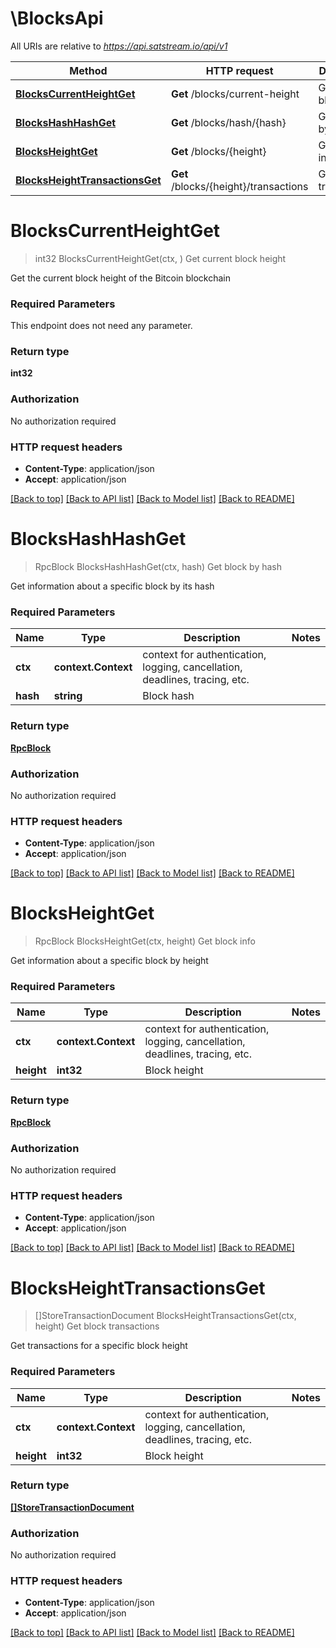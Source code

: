 # \BlocksApi

All URIs are relative to *https://api.satstream.io/api/v1*

Method | HTTP request | Description
------------- | ------------- | -------------
[**BlocksCurrentHeightGet**](BlocksApi.md#BlocksCurrentHeightGet) | **Get** /blocks/current-height | Get current block height
[**BlocksHashHashGet**](BlocksApi.md#BlocksHashHashGet) | **Get** /blocks/hash/{hash} | Get block by hash
[**BlocksHeightGet**](BlocksApi.md#BlocksHeightGet) | **Get** /blocks/{height} | Get block info
[**BlocksHeightTransactionsGet**](BlocksApi.md#BlocksHeightTransactionsGet) | **Get** /blocks/{height}/transactions | Get block transactions


# **BlocksCurrentHeightGet**
> int32 BlocksCurrentHeightGet(ctx, )
Get current block height

Get the current block height of the Bitcoin blockchain

### Required Parameters
This endpoint does not need any parameter.

### Return type

**int32**

### Authorization

No authorization required

### HTTP request headers

 - **Content-Type**: application/json
 - **Accept**: application/json

[[Back to top]](#) [[Back to API list]](../README.md#documentation-for-api-endpoints) [[Back to Model list]](../README.md#documentation-for-models) [[Back to README]](../README.md)

# **BlocksHashHashGet**
> RpcBlock BlocksHashHashGet(ctx, hash)
Get block by hash

Get information about a specific block by its hash

### Required Parameters

Name | Type | Description  | Notes
------------- | ------------- | ------------- | -------------
 **ctx** | **context.Context** | context for authentication, logging, cancellation, deadlines, tracing, etc.
  **hash** | **string**| Block hash | 

### Return type

[**RpcBlock**](rpc.Block.md)

### Authorization

No authorization required

### HTTP request headers

 - **Content-Type**: application/json
 - **Accept**: application/json

[[Back to top]](#) [[Back to API list]](../README.md#documentation-for-api-endpoints) [[Back to Model list]](../README.md#documentation-for-models) [[Back to README]](../README.md)

# **BlocksHeightGet**
> RpcBlock BlocksHeightGet(ctx, height)
Get block info

Get information about a specific block by height

### Required Parameters

Name | Type | Description  | Notes
------------- | ------------- | ------------- | -------------
 **ctx** | **context.Context** | context for authentication, logging, cancellation, deadlines, tracing, etc.
  **height** | **int32**| Block height | 

### Return type

[**RpcBlock**](rpc.Block.md)

### Authorization

No authorization required

### HTTP request headers

 - **Content-Type**: application/json
 - **Accept**: application/json

[[Back to top]](#) [[Back to API list]](../README.md#documentation-for-api-endpoints) [[Back to Model list]](../README.md#documentation-for-models) [[Back to README]](../README.md)

# **BlocksHeightTransactionsGet**
> []StoreTransactionDocument BlocksHeightTransactionsGet(ctx, height)
Get block transactions

Get transactions for a specific block height

### Required Parameters

Name | Type | Description  | Notes
------------- | ------------- | ------------- | -------------
 **ctx** | **context.Context** | context for authentication, logging, cancellation, deadlines, tracing, etc.
  **height** | **int32**| Block height | 

### Return type

[**[]StoreTransactionDocument**](store.TransactionDocument.md)

### Authorization

No authorization required

### HTTP request headers

 - **Content-Type**: application/json
 - **Accept**: application/json

[[Back to top]](#) [[Back to API list]](../README.md#documentation-for-api-endpoints) [[Back to Model list]](../README.md#documentation-for-models) [[Back to README]](../README.md)

